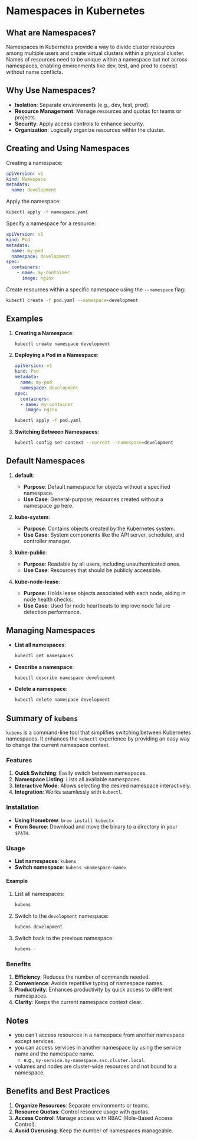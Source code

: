 # Namespaces in Kubernetes

## What are Namespaces?

Namespaces in Kubernetes provide a way to divide cluster resources among multiple users and create virtual clusters within a physical cluster. Names of resources need to be unique within a namespace but not across namespaces, enabling environments like dev, test, and prod to coexist without name conflicts.

## Why Use Namespaces?

- **Isolation**: Separate environments (e.g., dev, test, prod).
- **Resource Management**: Manage resources and quotas for teams or projects.
- **Security**: Apply access controls to enhance security.
- **Organization**: Logically organize resources within the cluster.

## Creating and Using Namespaces

 Creating a namespace:

```yaml
apiVersion: v1
kind: Namespace
metadata:
  name: development
```

Apply the namespace:

```sh
kubectl apply -f namespace.yaml
```

Specify a namespace for a resource:

```yaml
apiVersion: v1
kind: Pod
metadata:
  name: my-pod
  namespace: development
spec:
  containers:
    - name: my-container
      image: nginx
```

Create resources within a specific namespace using the `--namespace` flag:

```sh
kubectl create -f pod.yaml --namespace=development
```

## Examples

1. **Creating a Namespace**:

    ```sh
    kubectl create namespace development
    ```

2. **Deploying a Pod in a Namespace**:

    ```yaml
    apiVersion: v1
    kind: Pod
    metadata:
      name: my-pod
      namespace: development
    spec:
      containers:
      - name: my-container
        image: nginx
    ```

    ```sh
    kubectl apply -f pod.yaml
    ```

3. **Switching Between Namespaces**:

    ```sh
    kubectl config set-context --current --namespace=development
    ```

## Default Namespaces

1. **default**:
    - **Purpose**: Default namespace for objects without a specified namespace.
    - **Use Case**: General-purpose; resources created without a namespace go here.

2. **kube-system**:
    - **Purpose**: Contains objects created by the Kubernetes system.
    - **Use Case**: System components like the API server, scheduler, and controller manager.

3. **kube-public**:
    - **Purpose**: Readable by all users, including unauthenticated ones.
    - **Use Case**: Resources that should be publicly accessible.

4. **kube-node-lease**:
    - **Purpose**: Holds lease objects associated with each node, aiding in node health checks.
    - **Use Case**: Used for node heartbeats to improve node failure detection performance.

## Managing Namespaces

- **List all namespaces**:

    ```sh
    kubectl get namespaces
    ```

- **Describe a namespace**:

    ```sh
    kubectl describe namespace development
    ```

- **Delete a namespace**:

    ```sh
    kubectl delete namespace development
    ```

## Summary of `kubens`

`kubens` is a command-line tool that simplifies switching between Kubernetes namespaces. It enhances the `kubectl` experience by providing an easy way to change the current namespace context.

### Features

1. **Quick Switching**: Easily switch between namespaces.
2. **Namespace Listing**: Lists all available namespaces.
3. **Interactive Mode**: Allows selecting the desired namespace interactively.
4. **Integration**: Works seamlessly with `kubectl`.

### Installation

- **Using Homebrew**: `brew install kubectx`
- **From Source**: Download and move the binary to a directory in your `$PATH`.

### Usage

- **List namespaces**: `kubens`
- **Switch namespace**: `kubens <namespace-name>`

#### Example

1. List all namespaces:

    ```sh
    kubens
    ```

2. Switch to the `development` namespace:

    ```sh
    kubens development
    ```

3. Switch back to the previous namespace:

    ```sh
    kubens -
    ```

### Benefits

1. **Efficiency**: Reduces the number of commands needed.
2. **Convenience**: Avoids repetitive typing of namespace names.
3. **Productivity**: Enhances productivity by quick access to different namespaces.
4. **Clarity**: Keeps the current namespace context clear.

## Notes

- you can't access resources in a namespace from another namespace except services.
- you can access services in another namespace by using the service name and the namespace name.
  - e.g., `my-service.my-namespace.svc.cluster.local`.
- volumes and nodes are cluster-wide resources and not bound to a namespace.

## Benefits and Best Practices

1. **Organize Resources**: Separate environments or teams.
2. **Resource Quotas**: Control resource usage with quotas.
3. **Access Control**: Manage access with RBAC (Role-Based Access Control).
4. **Avoid Overusing**: Keep the number of namespaces manageable.
